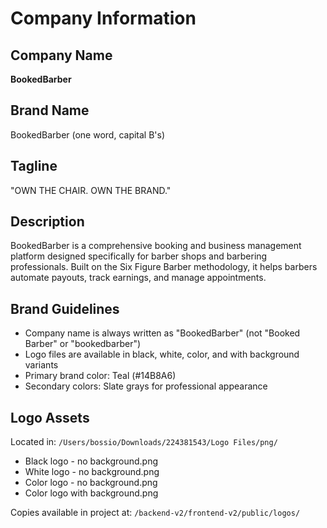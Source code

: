 # Company Information

## Company Name
**BookedBarber**

## Brand Name
BookedBarber (one word, capital B's)

## Tagline
"OWN THE CHAIR. OWN THE BRAND."

## Description
BookedBarber is a comprehensive booking and business management platform designed specifically for barber shops and barbering professionals. Built on the Six Figure Barber methodology, it helps barbers automate payouts, track earnings, and manage appointments.

## Brand Guidelines
- Company name is always written as "BookedBarber" (not "Booked Barber" or "bookedbarber")
- Logo files are available in black, white, color, and with background variants
- Primary brand color: Teal (#14B8A6)
- Secondary colors: Slate grays for professional appearance

## Logo Assets
Located in: `/Users/bossio/Downloads/224381543/Logo Files/png/`
- Black logo - no background.png
- White logo - no background.png  
- Color logo - no background.png
- Color logo with background.png

Copies available in project at: `/backend-v2/frontend-v2/public/logos/`